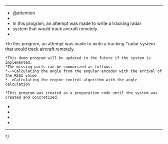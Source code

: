   ******************************************************************************
  * @attention
  *
  * In this program, an attempt was made to write a tracking radar  
  * system that would track aircraft remotely.
  * 
  *In this program, an attempt was made to write a tracking 
	*radar system that would track aircraft remotely.

	*This demo program will be updated in the future if the system is implemented. 
	*The missing parts can be summarized as follows:
	*-->Calculating the angle from the angular encoder with the arrival of the RSSI value
	*-->Calculating the engine control algorithm with the angle calculation

	*This program was created as a preparation code until the system was created and concretized.
  * 
  * 
  *                        
  *
  ******************************************************************************
  */
